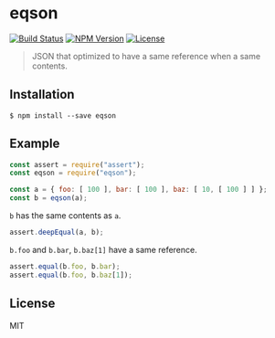 # eqson
[![Build Status](https://img.shields.io/travis/mohayonao/eqson.svg?style=flat-square)](https://travis-ci.org/mohayonao/eqson)
[![NPM Version](https://img.shields.io/npm/v/eqson.svg?style=flat-square)](https://www.npmjs.org/package/eqson)
[![License](https://img.shields.io/badge/license-MIT-brightgreen.svg?style=flat-square)](https://mohayonao.mit-license.org/)

> JSON that optimized to have a same reference when a same contents.

## Installation

```
$ npm install --save eqson
```

## Example

```js
const assert = require("assert");
const eqson = require("eqson");

const a = { foo: [ 100 ], bar: [ 100 ], baz: [ 10, [ 100 ] ] };
const b = eqson(a);
```

`b` has the same contents as `a`.

```js
assert.deepEqual(a, b);
```

`b.foo` and `b.bar`, `b.baz[1]` have a same reference.

```js
assert.equal(b.foo, b.bar);
assert.equal(b.foo, b.baz[1]);
```

## License

MIT
